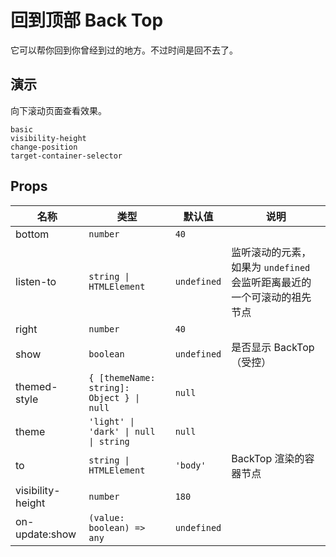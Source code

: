 # 回到顶部 Back Top
<!--single-column-->
它可以帮你回到你曾经到过的地方。不过时间是回不去了。
## 演示
向下滚动页面查看效果。

```demo
basic
visibility-height
change-position
target-container-selector
```

## Props
|名称|类型|默认值|说明|
|-|-|-|-|
|bottom|`number`|`40`||
|listen-to|`string \| HTMLElement`|`undefined`|监听滚动的元素，如果为 `undefined` 会监听距离最近的一个可滚动的祖先节点|
|right|`number`|`40`||
|show|`boolean`|`undefined`|是否显示 BackTop（受控）|
|themed-style|`{ [themeName: string]: Object } \| null`|`null`||
|theme|`'light' \| 'dark' \| null \| string`|`null`||
|to|`string \| HTMLElement`|`'body'`|BackTop 渲染的容器节点|
|visibility-height|`number`|`180`||
|on-update:show|`(value: boolean) => any`|`undefined`||